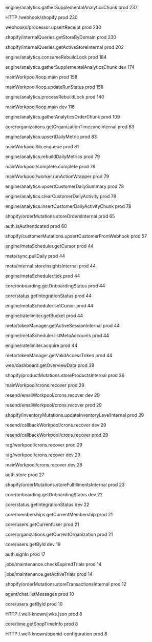 engine/analytics.gatherSupplementalAnalyticsChunk
prod
237

HTTP /webhook/shopify
prod
230

webhooks/processor.upsertReceipt
prod
230

shopify/internalQueries.getStoreByDomain
prod
230

shopify/internalQueries.getActiveStoreInternal
prod
202

engine/analytics.consumeRebuildLock
prod
184

engine/analytics.gatherSupplementalAnalyticsChunk
dev
174

mainWorkpool/loop.main
prod
158

mainWorkpool/loop.updateRunStatus
prod
158

engine/analytics.processRebuildLock
prod
140

mainWorkpool/loop.main
dev
116

engine/analytics.gatherAnalyticsOrderChunk
prod
109

core/organizations.getOrganizationTimezoneInternal
prod
83

engine/analytics.upsertDailyMetric
prod
83

mainWorkpool/lib.enqueue
prod
81

engine/analytics.rebuildDailyMetrics
prod
79

mainWorkpool/complete.complete
prod
79

mainWorkpool/worker.runActionWrapper
prod
79

engine/analytics.upsertCustomerDailySummary
prod
78

engine/analytics.clearCustomerDailyActivity
prod
78

engine/analytics.insertCustomerDailyActivityChunk
prod
78

shopify/orderMutations.storeOrdersInternal
prod
65

auth.isAuthenticated
prod
60

shopify/customerMutations.upsertCustomerFromWebhook
prod
57

engine/metaScheduler.getCursor
prod
44

meta/sync.pullDaily
prod
44

meta/internal.storeInsightsInternal
prod
44

engine/metaScheduler.tick
prod
44

core/onboarding.getOnboardingStatus
prod
44

core/status.getIntegrationStatus
prod
44

engine/metaScheduler.setCursor
prod
44

engine/ratelimiter.getBucket
prod
44

meta/tokenManager.getActiveSessionInternal
prod
44

engine/metaScheduler.listMetaAccounts
prod
44

engine/ratelimiter.acquire
prod
44

meta/tokenManager.getValidAccessToken
prod
44

web/dashboard.getOverviewData
prod
39

shopify/productMutations.storeProductsInternal
prod
36

mainWorkpool/crons.recover
prod
29

resend/emailWorkpool/crons.recover
dev
29

resend/emailWorkpool/crons.recover
prod
29

shopify/inventoryMutations.updateInventoryLevelInternal
prod
29

resend/callbackWorkpool/crons.recover
dev
29

resend/callbackWorkpool/crons.recover
prod
29

rag/workpool/crons.recover
prod
29

rag/workpool/crons.recover
dev
29

mainWorkpool/crons.recover
dev
28

auth.store
prod
27

shopify/orderMutations.storeFulfillmentsInternal
prod
23

core/onboarding.getOnboardingStatus
dev
22

core/status.getIntegrationStatus
dev
22

core/memberships.getCurrentMembership
prod
21

core/users.getCurrentUser
prod
21

core/organizations.getCurrentOrganization
prod
21

core/users.getById
dev
19

auth.signIn
prod
17

jobs/maintenance.checkExpiredTrials
prod
14

jobs/maintenance.getActiveTrials
prod
14

shopify/orderMutations.storeTransactionsInternal
prod
12

agent/chat.listMessages
prod
10

core/users.getById
prod
10

HTTP /.well-known/jwks.json
prod
8

core/time.getShopTimeInfo
prod
8

HTTP /.well-known/openid-configuration
prod
8
